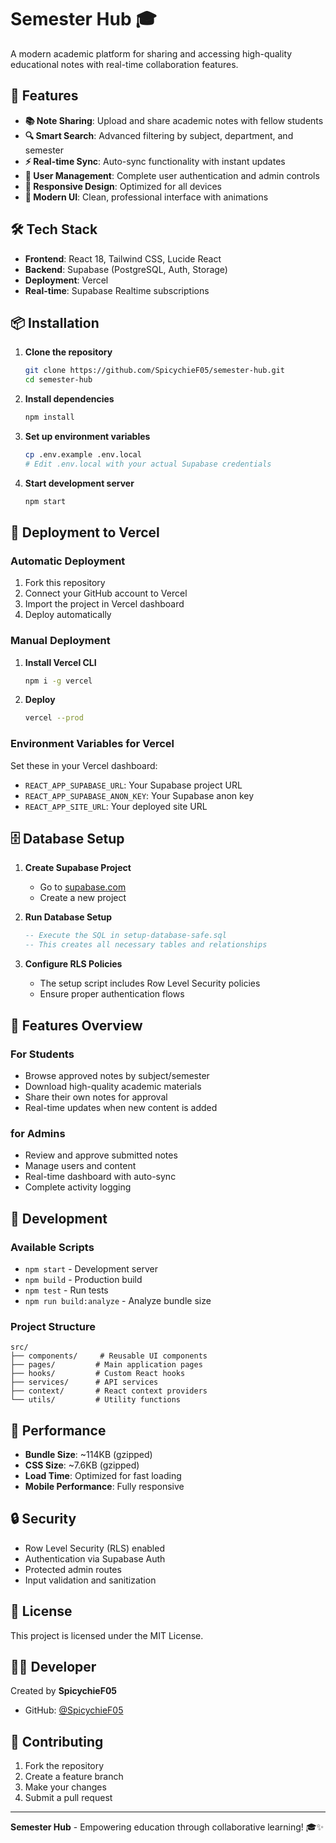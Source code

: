 # Semester Hub 🎓

A modern academic platform for sharing and accessing high-quality educational notes with real-time collaboration features.

## 🚀 Features

- **📚 Note Sharing**: Upload and share academic notes with fellow students
- **🔍 Smart Search**: Advanced filtering by subject, department, and semester
- **⚡ Real-time Sync**: Auto-sync functionality with instant updates
- **👥 User Management**: Complete user authentication and admin controls
- **📱 Responsive Design**: Optimized for all devices
- **🎨 Modern UI**: Clean, professional interface with animations

## 🛠️ Tech Stack

- **Frontend**: React 18, Tailwind CSS, Lucide React
- **Backend**: Supabase (PostgreSQL, Auth, Storage)
- **Deployment**: Vercel
- **Real-time**: Supabase Realtime subscriptions

## 📦 Installation

1. **Clone the repository**
   ```bash
   git clone https://github.com/SpicychieF05/semester-hub.git
   cd semester-hub
   ```

2. **Install dependencies**
   ```bash
   npm install
   ```

3. **Set up environment variables**
   ```bash
   cp .env.example .env.local
   # Edit .env.local with your actual Supabase credentials
   ```

4. **Start development server**
   ```bash
   npm start
   ```

## 🚀 Deployment to Vercel

### Automatic Deployment
1. Fork this repository
2. Connect your GitHub account to Vercel
3. Import the project in Vercel dashboard
4. Deploy automatically

### Manual Deployment
1. **Install Vercel CLI**
   ```bash
   npm i -g vercel
   ```

2. **Deploy**
   ```bash
   vercel --prod
   ```

### Environment Variables for Vercel
Set these in your Vercel dashboard:
- `REACT_APP_SUPABASE_URL`: Your Supabase project URL
- `REACT_APP_SUPABASE_ANON_KEY`: Your Supabase anon key
- `REACT_APP_SITE_URL`: Your deployed site URL

## 🗄️ Database Setup

1. **Create Supabase Project**
   - Go to [supabase.com](https://supabase.com)
   - Create a new project

2. **Run Database Setup**
   ```sql
   -- Execute the SQL in setup-database-safe.sql
   -- This creates all necessary tables and relationships
   ```

3. **Configure RLS Policies**
   - The setup script includes Row Level Security policies
   - Ensure proper authentication flows

## 📱 Features Overview

### For Students
- Browse approved notes by subject/semester
- Download high-quality academic materials
- Share their own notes for approval
- Real-time updates when new content is added

### for Admins
- Review and approve submitted notes
- Manage users and content
- Real-time dashboard with auto-sync
- Complete activity logging

## 🔧 Development

### Available Scripts
- `npm start` - Development server
- `npm build` - Production build
- `npm test` - Run tests
- `npm run build:analyze` - Analyze bundle size

### Project Structure
```
src/
├── components/     # Reusable UI components
├── pages/         # Main application pages
├── hooks/         # Custom React hooks
├── services/      # API services
├── context/       # React context providers
└── utils/         # Utility functions
```

## 🎯 Performance

- **Bundle Size**: ~114KB (gzipped)
- **CSS Size**: ~7.6KB (gzipped)
- **Load Time**: Optimized for fast loading
- **Mobile Performance**: Fully responsive

## 🔒 Security

- Row Level Security (RLS) enabled
- Authentication via Supabase Auth
- Protected admin routes
- Input validation and sanitization

## 📄 License

This project is licensed under the MIT License.

## 👨‍💻 Developer

Created by **SpicychieF05**
- GitHub: [@SpicychieF05](https://github.com/SpicychieF05)

## 🤝 Contributing

1. Fork the repository
2. Create a feature branch
3. Make your changes
4. Submit a pull request

---

**Semester Hub** - Empowering education through collaborative learning! 🎓✨
